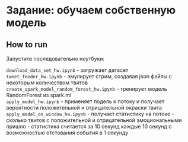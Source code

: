 # Задание: обучаем собственную модель

## How to run
Запустите последовательно ноутбуки:  

`download_data_set_hw.ipynb` - загружает датасет  
`tweet_feeder_hw.ipynb` - эмулирует стрим, создавая json файлы с некоторым количеством твитов  
`create_spark_model_random_forest_hw.ipynb` - тренирует модель RandomForest из spark.ml  
`apply_model_hw.ipynb` - применяет подель к потоку и получает вероятности положительной и отрицательной окраски твита  
`apply_model_on_window_hw.ipynb` - получает статистику на потоке - сколько твитов с положительной и отрицательной эмоциональными пришло - статистика считается за 10 секунд каждые 10 секунд с возможностью отстования события в 1 секунду
